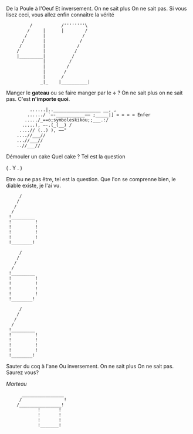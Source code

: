 De la Poule à l'Oeuf
Et inversement. On ne sait plus
On ne sait pas.
Si vous lisez ceci, vous allez enfin connaître la vérité







             /           /''''''''\
            /     |      |        /
           /      |              /
          /       |             /
         /        |            /
        /         |           /
        |_________|          /
                  |         /
                  |        /
                  |       /
                  |      /
                 _|_    |__________|



Manger le **gateau**
ou se faire manger par le **÷** ?
On ne sait plus
on ne sait pas.
C'est **n'importe quoi**.

                 
             ......|..__________________ __, ,
            ....../ `–-___________–– ;_____|] = = = = Enfer
           ...../_==o;symboleskikou;;___.:/
          .....), –-.(_(__) / 
         ....// (..) ), ––"
        ....//___//
        ...//___//
        ..//___//
        
        
        
Démouler un cake 
Quel cake ?
Tel est la question

( . Y . )

Etre ou ne pas être, tel est la question. Que l'on se comprenne bien, le diable existe, je l'ai vu.

         /	
        /
       /
      /
     !_________
     !		   !
     !		   !
     !		   !
     !		   !
     !________!
     
         /
        /
       /
      /
     !_________
     !		   !
     !		   !
     !		   !
     !		   !
     !________!
     
         /
        /
       /
      /
     !_________
     !		   !
     !		   !
     !		   !
     !		   !
     !________!


Sauter du coq à l'ane
Ou inversement. On ne sait plus
On ne sait pas. Saurez vous?





*Marteau*

		  ________________
		 /				  !
		/________________!
				!		!
				!		!
				!		!
				!_______!